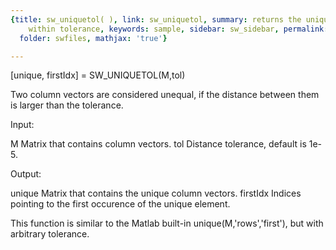 ```yaml
---
{title: sw_uniquetol( ), link: sw_uniquetol, summary: returns the unique column vectors
    within tolerance, keywords: sample, sidebar: sw_sidebar, permalink: sw_uniquetol.html,
  folder: swfiles, mathjax: 'true'}

---
```

 
[unique, firstIdx] = SW_UNIQUETOL(M,tol)
 
Two column vectors are considered unequal, if the distance between them
is larger than the tolerance.
 
Input:
 
M         Matrix that contains column vectors.
tol       Distance tolerance, default is 1e-5.
 
Output:
 
unique    Matrix that contains the unique column vectors.
firstIdx  Indices pointing to the first occurence of the unique element.
 
This function is similar to the Matlab built-in unique(M,'rows','first'),
but with arbitrary tolerance.
 

